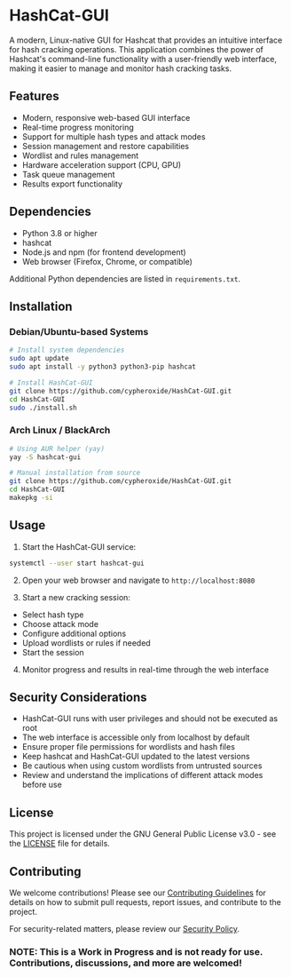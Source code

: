 # HashCat-GUI

A modern, Linux-native GUI for Hashcat that provides an intuitive interface for hash cracking operations. This application combines the power of Hashcat's command-line functionality with a user-friendly web interface, making it easier to manage and monitor hash cracking tasks.

## Features

- Modern, responsive web-based GUI interface
- Real-time progress monitoring
- Support for multiple hash types and attack modes
- Session management and restore capabilities
- Wordlist and rules management
- Hardware acceleration support (CPU, GPU)
- Task queue management
- Results export functionality

## Dependencies

- Python 3.8 or higher
- hashcat
- Node.js and npm (for frontend development)
- Web browser (Firefox, Chrome, or compatible)

Additional Python dependencies are listed in `requirements.txt`.

## Installation

### Debian/Ubuntu-based Systems

```bash
# Install system dependencies
sudo apt update
sudo apt install -y python3 python3-pip hashcat

# Install HashCat-GUI
git clone https://github.com/cypheroxide/HashCat-GUI.git
cd HashCat-GUI
sudo ./install.sh
```

### Arch Linux / BlackArch

```bash
# Using AUR helper (yay)
yay -S hashcat-gui

# Manual installation from source
git clone https://github.com/cypheroxide/HashCat-GUI.git
cd HashCat-GUI
makepkg -si
```

## Usage

1. Start the HashCat-GUI service:
```bash
systemctl --user start hashcat-gui
```

2. Open your web browser and navigate to `http://localhost:8080`

3. Start a new cracking session:
- Select hash type
- Choose attack mode
- Configure additional options
- Upload wordlists or rules if needed
- Start the session

4. Monitor progress and results in real-time through the web interface

## Security Considerations

- HashCat-GUI runs with user privileges and should not be executed as root
- The web interface is accessible only from localhost by default
- Ensure proper file permissions for wordlists and hash files
- Keep hashcat and HashCat-GUI updated to the latest versions
- Be cautious when using custom wordlists from untrusted sources
- Review and understand the implications of different attack modes before use

## License

This project is licensed under the GNU General Public License v3.0 - see the [LICENSE](LICENSE) file for details.

## Contributing

We welcome contributions! Please see our [Contributing Guidelines](CONTRIBUTING.md) for details on how to submit pull requests, report issues, and contribute to the project.

For security-related matters, please review our [Security Policy](SECURITY.md).

### NOTE: This is a Work in Progress and is not ready for use. Contributions, discussions, and more are welcomed!

